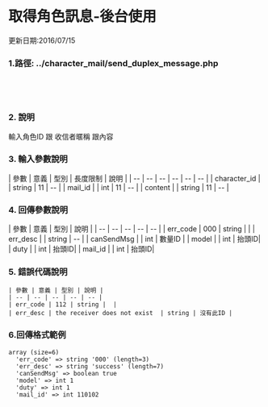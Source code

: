 
# 取得角色訊息-後台使用



更新日期:2016/07/15

### 1.路徑: ../character_mail/send_duplex_message.php 　   　　　　 
   　　　　  　

### 2. 說明

輸入角色ID 跟 收信者暱稱 跟內容 
### 3. 輸入參數說明

| 參數 | 意義 | 型別 | 長度限制 | 說明 |
| -- | -- | -- | -- | -- | -- |
| character_id |  | string | 11   |   --  |
| mail_id |  | int | 11   |   --  |
| content |  | string | 11   |   --  |

### 4. 回傳參數說明
| 參數 | 意義 | 型別 | 說明 |
| -- | -- | -- | -- | -- |
| err_code | 000 | string |  |
| err_desc |  | string | -- |
| canSendMsg |  | int | 數量ID |
| model |  | int | 抬頭ID|
| duty |  | int | 抬頭ID|
| mail_id |  | int | 抬頭ID|
### 5. 錯誤代碼說明
```
| 參數 | 意義 | 型別 | 說明 |
| -- | -- | -- | -- | -- |
| err_code | 112 | string |  |
| err_desc | the receiver does not exist  | string | 沒有此ID |
  ```

### 6.回傳格式範例
```
array (size=6)
  'err_code' => string '000' (length=3)
  'err_desc' => string 'success' (length=7)
  'canSendMsg' => boolean true
  'model' => int 1
  'duty' => int 1
  'mail_id' => int 110102

```









